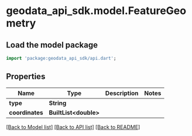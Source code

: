 # geodata_api_sdk.model.FeatureGeometry

## Load the model package
```dart
import 'package:geodata_api_sdk/api.dart';
```

## Properties
Name | Type | Description | Notes
------------ | ------------- | ------------- | -------------
**type** | **String** |  | 
**coordinates** | **BuiltList&lt;double&gt;** |  | 

[[Back to Model list]](../README.md#documentation-for-models) [[Back to API list]](../README.md#documentation-for-api-endpoints) [[Back to README]](../README.md)



